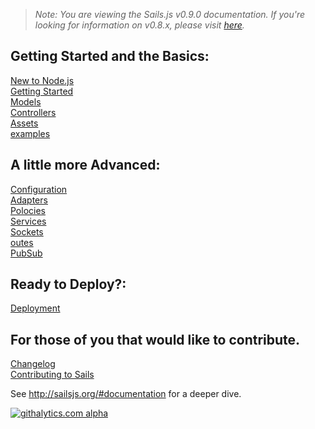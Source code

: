 > _Note: You are viewing the Sails.js v0.9.0 documentation.  If you're looking for information on v0.8.x, please visit [here](http://08x.sailsjs.org)._

<!--
Building Your Own Adapters
Controllers
Database Support
examples
Guide: Login Example
Guide: Passport auth example
Guide: Sockets
Home
Models
Policies
Routes
Services
Views
What Is Sails
-->
## Getting Started and the Basics:

[New to Node.js](/balderdashy/sails/wiki/new-to-nodejs)<br />
[Getting Started](/balderdashy/sails/wiki/Getting-started)<br />
[Models](/balderdashy/sails/wiki/models)<br />
[Controllers](/balderdashy/sails/wiki/controllers)<br />
[Assets](/balderdasy/sails/wiki/assets)<br />
[examples](/balderdashy/sails/wiki/examples)<br />

## A little more Advanced:

[Configuration](/balderdashy/sails/wiki/configuration)<br />
[Adapters](/balderdashy/sails/wiki/adapters)<br />
[Polocies](/balderdashy/sails/wiki/policies)<br />
[Services](/balderdashy/sails/wiki/services)<br />
[Sockets](/balderdashy/sails/wiki/sockets)<br />
[outes](/balderdashy/sails/wiki/routes)<br />
[PubSub](/balderdashy/sails/wiki/pubsub)

## Ready to Deploy?:

[Deployment](/balderdashy/sails/wiki/deployment)<br />

## For those of you that would like to contribute.

[Changelog](/balderdashy/sails/wiki/changelog)<br />
[Contributing to Sails](/balderdashy/sails/wiki/Contributing-to-Sails)<br />

See http://sailsjs.org/#documentation for a deeper dive.

[![githalytics.com alpha](https://cruel-carlota.pagodabox.com/8acf2fc2ca0aca8a3018e355ad776ed7 "githalytics.com")](http://githalytics.com/balderdashy/sails/wiki/home)
